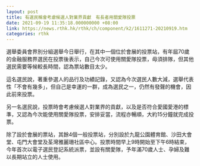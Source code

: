 ```yaml
---
layout: post
title: 有選民稱會考慮候選人對業界貢獻　有長者用關愛隊投票
date: 2021-09-19 11:35:18.000000000 +08:00
link: https://news.rthk.hk/rthk/ch/component/k2/1611271-20210919.htm
categories: rthk
---
```


選舉委員會界別分組選舉今日舉行，在其中一個位於會展的投票站，有年屆70歲的金融服務界選民在投票後表示，自己今次可使用關愛隊投票，毋須排隊，但其他選民需要等候較長時間，認為票站數目太少。

這名選民說，著重參選人的品行及功績記錄，又認為今次選民人數大減，選舉代表性「不會有幾多」，但自己是幸運的一群，成為選民之一，仍然有發聲的機會，因此前來投票。

另一名選民說，投票時會考慮候選人對業界的貢獻，以及是否符合愛國愛港的標準，又認為今次能使用關愛隊投票，安排妥當，流程亦暢順，大約15分鐘就完成投票。

除了設於會展的票站，其餘4個一般投票站，分別設於九龍公園體育館、沙田大會堂、屯門大會堂及荃灣雅麗珊社區中心。投票時間早上9時開始至下午6時結束，今年首次以電子選民登記系統派票，並設有關愛隊，予年滿70歲人士、孕婦及難以長期站立的人士使用。
